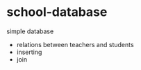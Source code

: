 # school-database
simple database 


  - relations between teachers and students
  - inserting
  - join

